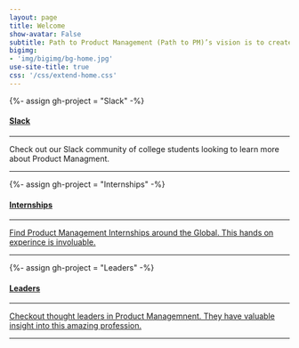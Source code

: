 ```yaml
---
layout: page
title: Welcome
show-avatar: False
subtitle: Path to Product Management (Path to PM)’s vision is to create a diverse community of college students to promote communal learning, internship opportunities, and a supportive network to immerse within.
bigimg:
- 'img/bigimg/bg-home.jpg'
use-site-title: true
css: '/css/extend-home.css'
---
```


[//]: <> (<h1 class="text-center">Current Projects</h1>)

<div class="spacer"></div>

<div class="row text-center">
  <div class="col-md-4 col-md-offset-0 col-sm-4 col-sm-offset-0 col-xs-12 col-xs-offset-0 text-center">
    <div class="project-card">
      {%- assign gh-project = "Slack" -%}
      <div class="project-card-front">
        <a href="https://slackin-sxvqqctlzo.now.sh" class="project-link">
          <span class="fa-stack fa-4x">
            <i class="fa fa-circle fa-stack-2x stack-color"></i>
            <i class="fa fa-slack fa-stack-1x fa-inverse"></i>
          </span>
          <h4>Slack</h4>
        </a>
        <hr class="seperator">
        <p class="text-muted">Check out our Slack community of college students looking to learn more about Product Managment.</p>
        <hr class="seperator">
      </div>
    </div>
  </div>
  <div class="col-md-4 col-md-offset-0 col-sm-4 col-sm-offset-0 col-xs-12 col-xs-offset-0 text-center">
    <div class="project-card">
      {%- assign gh-project = "Internships" -%}
      <a target="_blank" href="https://pathtoproductmanagement.com/internships" class="project-link">
        <span class="fa-stack fa-4x">
          <i class="fa fa-circle fa-stack-2x stack-color"></i>
          <i class="fa fa-globe fa-stack-1x fa-inverse"></i>
        </span>
        <h4>Internships</h4>
        <hr class="seperator">
        <p class="text-muted">Find Product Management Internships around the Global. This hands on experince is involuable.</p>
        <hr class="seperator">
      </a>
    </div>
  </div>
  <div class="col-md-4 col-md-offset-0 col-sm-4 col-sm-offset-0 col-xs-12 col-xs-offset-0 text-center">
    <div class="project-card">
      {%- assign gh-project = "Leaders" -%}
      <a target="_blank" href="https://pathtoproductmanagement.com/leaders" class="project-link">
        <span class="fa-stack fa-4x">
          <i class="fa fa-circle fa-stack-2x stack-color"></i>
          <i class="fa fa-user fa-stack-1x fa-inverse"></i>
        </span>
        <h4>Leaders</h4>
        <hr class="seperator">
        <p class="text-muted">Checkout thought leaders in Product Managemnent. They have valuable insight into this amazing profession.</p>
        <hr class="seperator">
      </a>
    </div>
  </div>
</div>

